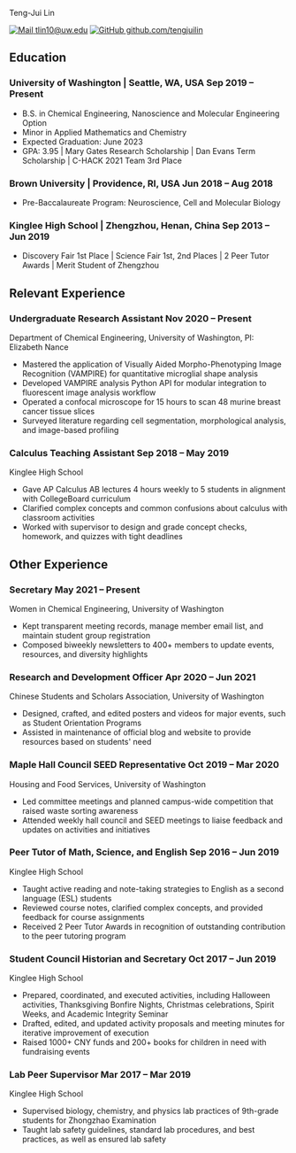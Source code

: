 <link rel="stylesheet" type="text/css" href="resume.css">

<span class="name">Teng-Jui Lin</span>

<span class="info">

[![Mail](https://simpleicons.org/icons/minutemailer.svg) tlin10@uw.edu](mailto:tlin10@uw.edu)
[![GitHub](https://simpleicons.org/icons/github.svg) github.com/tengjuilin](https://github.com/tengjuilin)

</span>

## Education

### University of Washington | <location> Seattle, WA, USA </location> <time> Sep 2019 – Present </time>

- B.S. in Chemical Engineering, Nanoscience and Molecular Engineering Option
- Minor in Applied Mathematics and Chemistry
- Expected Graduation: June 2023
- GPA: 3.95 | Mary Gates Research Scholarship | Dan Evans Term Scholarship | C-HACK 2021 Team 3rd Place

### Brown University | <location> Providence, RI, USA </location> <time> Jun 2018 – Aug 2018 </time>

- Pre-Baccalaureate Program: Neuroscience, Cell and Molecular Biology

### Kinglee High School | <location> Zhengzhou, Henan, China </location> <time> Sep 2013 – Jun 2019 </time>

- Discovery Fair 1st Place | Science Fair 1st, 2nd Places | 2 Peer Tutor Awards | Merit Student of Zhengzhou

## Relevant Experience

### Undergraduate Research Assistant <time> Nov 2020 – Present </time>

<location> Department of Chemical Engineering, University of Washington, PI: Elizabeth Nance </location>

- Mastered the application of Visually Aided Morpho-Phenotyping Image Recognition (VAMPIRE) for quantitative microglial shape analysis
- Developed VAMPIRE analysis Python API for modular integration to fluorescent image analysis workflow
- Operated a confocal microscope for 15 hours to scan 48 murine breast cancer tissue slices
- Surveyed literature regarding cell segmentation, morphological analysis, and image-based profiling

### Calculus Teaching Assistant <time> Sep 2018 – May 2019 </time>

<location> Kinglee High School </location>

- Gave AP Calculus AB lectures 4 hours weekly to 5 students in alignment with CollegeBoard curriculum
- Clarified complex concepts and common confusions about calculus with classroom activities
- Worked with supervisor to design and grade concept checks, homework, and quizzes with tight deadlines

## Other Experience

### Secretary <time> May 2021 – Present </time>

<location> Women in Chemical Engineering, University of Washington </location>

- Kept transparent meeting records, manage member email list, and maintain student group registration
- Composed biweekly newsletters to 400+ members to update events, resources, and diversity highlights

### Research and Development Officer <time> Apr 2020 – Jun 2021 </time>

<location> Chinese Students and Scholars Association, University of Washington </location>

- Designed, crafted, and edited posters and videos for major events, such as Student Orientation Programs
- Assisted in maintenance of official blog and website to provide resources based on students' need

### Maple Hall Council SEED Representative <time> Oct 2019 – Mar 2020 </time>

<location> Housing and Food Services, University of Washington </location>

- Led committee meetings and planned campus-wide competition that raised waste sorting awareness
- Attended weekly hall council and SEED meetings to liaise feedback and updates on activities and initiatives

### Peer Tutor of Math, Science, and English <time> Sep 2016 – Jun 2019 </time>

<location> Kinglee High School </location>

- Taught active reading and note-taking strategies to English as a second language (ESL) students
- Reviewed course notes, clarified complex concepts, and provided feedback for course assignments
- Received 2 Peer Tutor Awards in recognition of outstanding contribution to the peer tutoring program

### Student Council Historian and Secretary <time> Oct 2017 – Jun 2019 </time>

<location> Kinglee High School </location>

- Prepared, coordinated, and executed activities, including Halloween activities, Thanksgiving Bonfire Nights, Christmas celebrations, Spirit Weeks, and Academic Integrity Seminar
- Drafted, edited, and updated activity proposals and meeting minutes for iterative improvement of execution
- Raised 1000+ CNY funds and 200+ books for children in need with fundraising events

### Lab Peer Supervisor <time> Mar 2017 – Mar 2019 </time>

<location> Kinglee High School </location>

- Supervised biology, chemistry, and physics lab practices of 9th-grade students for Zhongzhao Examination
- Taught lab safety guidelines, standard lab procedures, and best practices, as well as ensured lab safety

<!-- Detail checks: 1. No period for each bullet; 2. Past tense for previous work; 3. Present tense for current work; 4. Spell check passed; 5. Grammarly check passed; 6. Sync with Linkedin; 7. Check paper format -->
